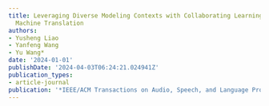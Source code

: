 ```yaml
---
title: Leveraging Diverse Modeling Contexts with Collaborating Learning for Neural
  Machine Translation
authors:
- Yusheng Liao
- Yanfeng Wang
- Yu Wang*
date: '2024-01-01'
publishDate: '2024-04-03T06:24:21.024941Z'
publication_types:
- article-journal
publication: '*IEEE/ACM Transactions on Audio, Speech, and Language Processing*'
---
```

